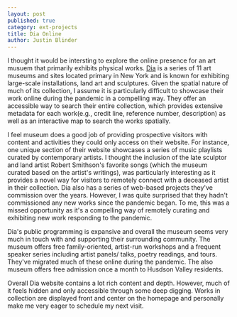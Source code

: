 ```yaml
---
layout: post
published: true
category: ext-projects
title: Dia Online
author: Justin Blinder
---
```

I thought it would be intersting to explore the online presence for an art musuem that primarily exhibits physical works. [Dia](https://diaart.org/) is a series of 11 art museums and sites located primary in New York and is known for exhibiting large-scale installations, land art and sculptures. Given the spatial nature of much of its collection, I assume it is particularly difficult to showcase their work online during the pandemic in a compelling way. They offer an accessible way to search their entire collection, which provides extensive metadata for each work(e.g., credit line, reference number, description) as well as an interactive map to search the works spatially.

I feel museum does a good job of providing prospective visitors with content and activities they could only access on their website.  For instance, one unique section of their website showcases a series of music playlists curated by contemporary artists. I thought the inclusion of the late sculptor and land artist Robert Smithson's favorite songs (which the museum curated based on the artist's writings), was particularly interesting as it provides a novel way for visitors to remotely connect with a deceased artist in their collection. Dia also has a series of web-based projects they've commission over the years. However, I was quite surprised that they hadn't commissioned any new works since the pandemic began. To me, this was a missed opportunity as it's a compelling way of remotely curating and exhibiting new work responding to the pandemic.

Dia's public programming is expansive and overall the museum seems very much in touch with and supporting their surrounding community. The museum offers free family-oriented, artist-run workshops and a frequent speaker series including artist panels/ talks, poetry readings, and tours. They've migrated much of these online during the pandemic. The also museum offers free admission once a month to Husdson Valley residents.

Overall Dia website contains a lot rich content and depth. However, much of it feels hidden and only accessible through some deep digging. Works in collection are displayed front and center on the homepage and personally make me very eager to schedule my next visit.
